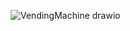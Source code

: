 ![VendingMachine drawio](https://github.com/user-attachments/assets/e3b22e89-f6e5-4134-b1b1-cff37c731d40)

